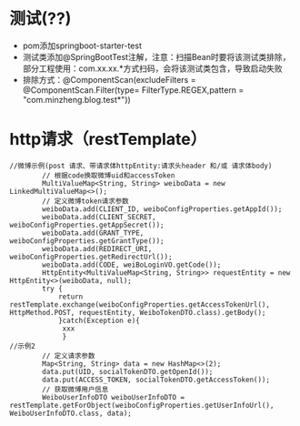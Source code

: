 # 测试(??)
- pom添加springboot-starter-test
- 测试类添加@SpringBootTest注解，注意：扫描Bean时要将该测试类排除，部分工程使用：com.xx.xx.*方式扫码，会将该测试类包含，导致启动失败
- 排除方式：@ComponentScan(excludeFilters = @ComponentScan.Filter(type= FilterType.REGEX,pattern = "com.minzheng.blog.test*"))
# http请求（restTemplate）
```
//微博示例(post 请求、带请求体httpEntity:请求头header 和/或 请求体body)
        // 根据code换取微博uid和accessToken
        MultiValueMap<String, String> weiboData = new LinkedMultiValueMap<>();
        // 定义微博token请求参数
        weiboData.add(CLIENT_ID, weiboConfigProperties.getAppId());
        weiboData.add(CLIENT_SECRET, weiboConfigProperties.getAppSecret());
        weiboData.add(GRANT_TYPE, weiboConfigProperties.getGrantType());
        weiboData.add(REDIRECT_URI, weiboConfigProperties.getRedirectUrl());
        weiboData.add(CODE, weiBoLoginVO.getCode());
        HttpEntity<MultiValueMap<String, String>> requestEntity = new HttpEntity<>(weiboData, null);
        try {
            return restTemplate.exchange(weiboConfigProperties.getAccessTokenUrl(), HttpMethod.POST, requestEntity, WeiboTokenDTO.class).getBody();
            }catch(Exception e){
             xxx
             }
//示例2
        // 定义请求参数
        Map<String, String> data = new HashMap<>(2);
        data.put(UID, socialTokenDTO.getOpenId());
        data.put(ACCESS_TOKEN, socialTokenDTO.getAccessToken());
        // 获取微博用户信息
        WeiboUserInfoDTO weiboUserInfoDTO = restTemplate.getForObject(weiboConfigProperties.getUserInfoUrl(), WeiboUserInfoDTO.class, data);
```

